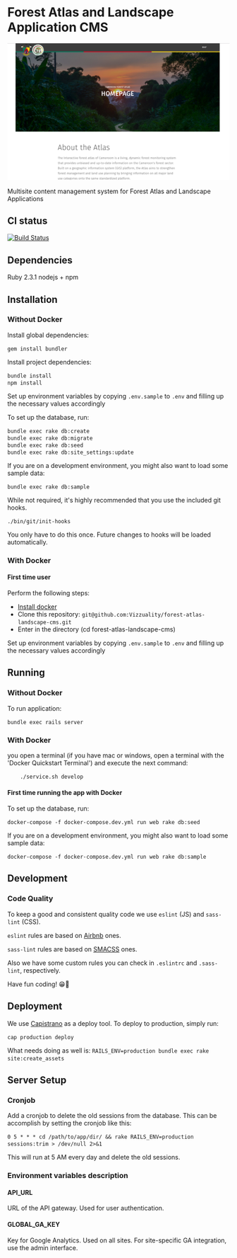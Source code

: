 # Forest Atlas and Landscape Application CMS

![](sample-screenshot.png)


Multisite content management system for Forest Atlas and Landscape Applications

## CI status

[![Build Status](https://travis-ci.org/Vizzuality/forest-atlas-landscape-cms.svg?branch=master)](https://travis-ci.org/Vizzuality/forest-atlas-landscape-cms)

## Dependencies

Ruby 2.3.1
nodejs + npm


## Installation

### Without Docker

Install global dependencies:

    gem install bundler

Install project dependencies:

    bundle install
    npm install

Set up environment variables by copying `.env.sample` to `.env` and filling up the necessary values accordingly

To set up the database, run:

    bundle exec rake db:create
    bundle exec rake db:migrate
    bundle exec rake db:seed
    bundle exec rake db:site_settings:update

If you are on a development environment, you might also want to load some sample data:

    bundle exec rake db:sample

While not required, it's highly recommended that you use the included git hooks. 

    ./bin/git/init-hooks
    
You only have to do this once. Future changes to hooks will be loaded automatically.

### With Docker

#### First time user

Perform the following steps:
* [Install docker](https://docs.docker.com/engine/installation/)
* Clone this repository: ```git@github.com:Vizzuality/forest-atlas-landscape-cms.git```
* Enter in the directory (cd forest-atlas-landscape-cms)

Set up environment variables by copying `.env.sample` to `.env` and filling up the necessary values accordingly



## Running

### Without Docker

To run application:

    bundle exec rails server
    
### With Docker

you open a terminal (if you have mac or windows, open a terminal with the 'Docker Quickstart Terminal') and execute the next command:

```bash
    ./service.sh develop

```

#### First time running the app with Docker
To set up the database, run:

    docker-compose -f docker-compose.dev.yml run web rake db:seed

If you are on a development environment, you might also want to load some sample data:

    docker-compose -f docker-compose.dev.yml run web rake db:sample
    
## Development

### Code Quality

To keep a good and consistent quality code we use `eslint` (JS) and `sass-lint` (CSS).

`eslint` rules are based on [Airbnb](http://airbnb.io/javascript/) ones.

`sass-lint` rules are based on [SMACSS](https://github.com/brigade/scss-lint/blob/master/data/property-sort-orders/smacss.txt) ones.

Also we have some custom rules you can check in `.eslintrc` and `.sass-lint`, respectively.

Have fun coding! 😁🌲


## Deployment

We use [Capistrano](http://capistranorb.com/) as a deploy tool. To deploy to production, simply run:

    cap production deploy
    
What needs doing as well is:
`RAILS_ENV=production bundle exec rake site:create_assets`

## Server Setup

### Cronjob

Add a cronjob to delete the old sessions from the database.
This can be accomplish by setting the cronjob like this:

    0 5 * * * cd /path/to/app/dir/ && rake RAILS_ENV=production sessions:trim > /dev/null 2>&1

This will run at 5 AM every day and delete the old sessions.

### Environment variables description

#### API_URL

URL of the API gateway. Used for user authentication.

#### GLOBAL_GA_KEY

Key for Google Analytics. Used on all sites. For site-specific GA integration, use the admin interface.
